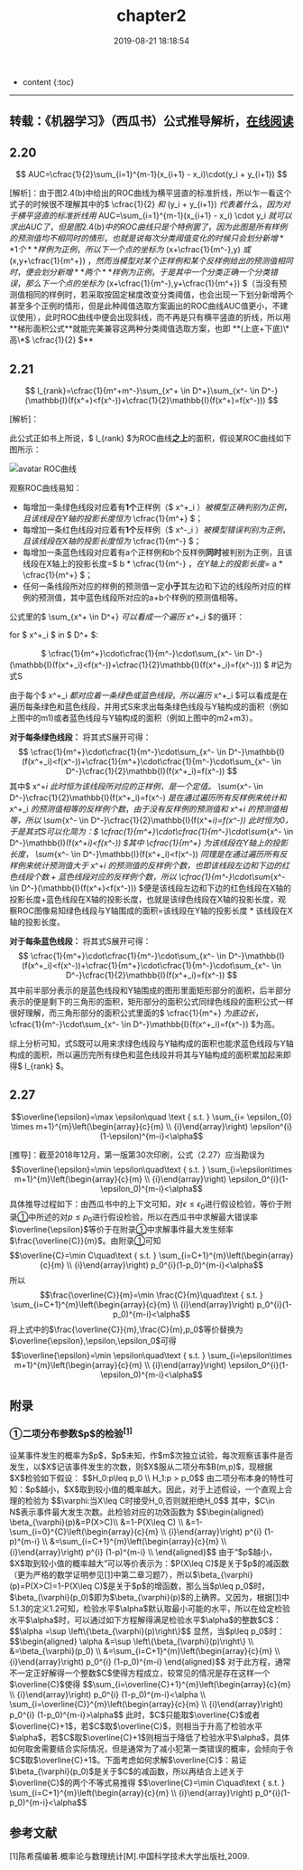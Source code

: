 ﻿---
layout: post
title:  "chapter2"
date:   2019-08-21 18:18:54
categories: 西瓜书公式解析
tags: 西瓜书公式解析 
---

* content
{:toc}
---
转载：《机器学习》（西瓜书）公式推导解析，[在线阅读](https://datawhalechina.github.io/pumpkin-book)
---
## 2.20

$$ AUC=\cfrac{1}{2}\sum_{i=1}^{m-1}(x_{i+1} - x_i)\cdot(y_i + y_{i+1}) $$

[解析]：由于图2.4(b)中给出的ROC曲线为横平竖直的标准折线，所以乍一看这个式子的时候很不理解其中的$ \cfrac{1}{2} $和$ (y_i + y_{i+1}) $代表着什么，因为对于横平竖直的标准折线用$ AUC=\sum_{i=1}^{m-1}(x_{i+1} - x_i) \cdot y_i $就可以求出AUC了，但是图2.4(b)中的ROC曲线只是个特例罢了，因为此图是所有样例的预测值均不相同时的情形，也就是说每次分类阈值变化的时候只会划分新增**1个**样例为正例，所以下一个点的坐标为$ (x+\cfrac{1}{m^-},y) $或$ (x,y+\cfrac{1}{m^+}) $，然而当模型对某个正样例和某个反样例给出的预测值相同时，便会划分新增**两个**样例为正例，于是其中一个分类正确一个分类错误，那么下一个点的坐标为$ (x+\cfrac{1}{m^-},y+\cfrac{1}{m^+}) $（当没有预测值相同的样例时，若采取按固定梯度改变分类阈值，也会出现一下划分新增两个甚至多个正例的情形，但是此种阈值选取方案画出的ROC曲线AUC值更小，不建议使用），此时ROC曲线中便会出现斜线，而不再是只有横平竖直的折线，所以用**梯形面积公式**就能完美兼容这两种分类阈值选取方案，也即 **(上底+下底)\*高\*$ \cfrac{1}{2} $**

## 2.21

$$ l_{rank}=\cfrac{1}{m^+m^-}\sum_{x^+ \in D^+}\sum_{x^- \in D^-}(\mathbb{I}(f(x^+)<f(x^-))+\cfrac{1}{2}\mathbb{I}(f(x^+)=f(x^-))) $$

[解析]：

此公式正如书上所说，$ l_{rank} $为ROC曲线**之上**的面积，假设某ROC曲线如下图所示：

![avatar ROC曲线](https://i.loli.net/2019/08/22/XKC395UqTYkzwJ1.png)

观察ROC曲线易知：

- 每增加一条绿色线段对应着有**1个**正样例（$ x^+_i $）被模型正确判别为正例，且该线段在Y轴的投影长度恒为$ \cfrac{1}{m^+} $；
- 每增加一条红色线段对应着有**1个**反样例（$ x^-_i $）被模型错误判别为正例，且该线段在X轴的投影长度恒为$ \cfrac{1}{m^-} $；
- 每增加一条蓝色线段对应着有a个正样例和b个反样例**同时**被判别为正例，且该线段在X轴上的投影长度=$ b * \cfrac{1}{m^-} $，在Y轴上的投影长度=$ a * \cfrac{1}{m^+} $；
- 任何一条线段所对应的样例的预测值一定**小于**其左边和下边的线段所对应的样例的预测值，其中蓝色线段所对应的a+b个样例的预测值相等。

公式里的$ \sum_{x^+ \in D^+} $可以看成一个遍历$ x^+_i $的循环：

for $ x^+_i $ in $ D^+ $:

　　　　$ \cfrac{1}{m^+}\cdot\cfrac{1}{m^-}\cdot\sum_{x^- \in D^-}(\mathbb{I}(f(x^+_i)<f(x^-))+\cfrac{1}{2}\mathbb{I}(f(x^+_i)=f(x^-))) $ #记为式S

由于每个$ x^+_i $都对应着一条绿色或蓝色线段，所以遍历$ x^+_i $可以看成是在遍历每条绿色和蓝色线段，并用式S来求出每条绿色线段与Y轴构成的面积（例如上图中的m1)或者蓝色线段与Y轴构成的面积（例如上图中的m2+m3）。

**对于每条绿色线段：** 将其式S展开可得：
$$ \cfrac{1}{m^+}\cdot\cfrac{1}{m^-}\cdot\sum_{x^- \in D^-}\mathbb{I}(f(x^+_i)<f(x^-))+\cfrac{1}{m^+}\cdot\cfrac{1}{m^-}\cdot\sum_{x^- \in D^-}\cfrac{1}{2}\mathbb{I}(f(x^+_i)=f(x^-)) $$其中$ x^+_i $此时恒为该线段所对应的正样例，是一个定值。$ \sum_{x^- \in D^-}\cfrac{1}{2}\mathbb{I}(f(x^+_i)=f(x^-) $是在通过遍历所有反样例来统计和$ x^+_i $的预测值相等的反样例个数，由于没有反样例的预测值和$ x^+_i $的预测值相等，所以$ \sum_{x^- \in D^-}\cfrac{1}{2}\mathbb{I}(f(x^+_i)=f(x^-)) $此时恒为0，于是其式S可以化简为：$$ \cfrac{1}{m^+}\cdot\cfrac{1}{m^-}\cdot\sum_{x^- \in D^-}\mathbb{I}(f(x^+_i)<f(x^-)) $$其中$ \cfrac{1}{m^+} $为该线段在Y轴上的投影长度，$ \sum_{x^- \in D^-}\mathbb{I}(f(x^+_i)<f(x^-)) $同理是在通过遍历所有反样例来统计预测值大于$ x^+_i $的预测值的反样例个数，也即该线段左边和下边的红色线段个数+蓝色线段对应的反样例个数，所以$ \cfrac{1}{m^-}\cdot\sum_{x^- \in D^-}(\mathbb{I}(f(x^+)<f(x^-))) $便是该线段左边和下边的红色线段在X轴的投影长度+蓝色线段在X轴的投影长度，也就是该绿色线段在X轴的投影长度，观察ROC图像易知绿色线段与Y轴围成的面积=该线段在Y轴的投影长度 * 该线段在X轴的投影长度。

**对于每条蓝色线段：** 将其式S展开可得：
$$ \cfrac{1}{m^+}\cdot\cfrac{1}{m^-}\cdot\sum_{x^- \in D^-}\mathbb{I}(f(x^+_i)<f(x^-))+\cfrac{1}{m^+}\cdot\cfrac{1}{m^-}\cdot\sum_{x^- \in D^-}\cfrac{1}{2}\mathbb{I}(f(x^+_i)=f(x^-)) $$
其中前半部分表示的是蓝色线段和Y轴围成的图形里面矩形部分的面积，后半部分表示的便是剩下的三角形的面积，矩形部分的面积公式同绿色线段的面积公式一样很好理解，而三角形部分的面积公式里面的$ \cfrac{1}{m^+} $为底边长，$ \cfrac{1}{m^-}\cdot\sum_{x^- \in D^-}\mathbb{I}(f(x^+_i)=f(x^-)) $为高。

综上分析可知，式S既可以用来求绿色线段与Y轴构成的面积也能求蓝色线段与Y轴构成的面积，所以遍历完所有绿色和蓝色线段并将其与Y轴构成的面积累加起来即得$ l_{rank} $。

## 2.27

$$\overline{\epsilon}=\max \epsilon\quad \text { s.t. } \sum_{i= \epsilon_{0} \times m+1}^{m}\left(\begin{array}{c}{m} \\ {i}\end{array}\right) \epsilon^{i}(1-\epsilon)^{m-i}<\alpha$$

[推导]：截至2018年12月，第一版第30次印刷，公式（2.27）应当勘误为
$$\overline{\epsilon}=\min \epsilon\quad\text { s.t. } \sum_{i=\epsilon\times m+1}^{m}\left(\begin{array}{c}{m} \\ {i}\end{array}\right) \epsilon_0^{i}(1-\epsilon_0)^{m-i}<\alpha$$
具体推导过程如下：由西瓜书中的上下文可知，对$\epsilon\leq\epsilon_0$进行假设检验，等价于附录<a href="#add1">①</a>中所述的对$p\leq p_0$进行假设检验，所以在西瓜书中求解最大错误率$\overline{\epsilon}$等价于在附录<a href="#add1">①</a>中求解事件最大发生频率$\frac{\overline{C}}{m}$。由附录<a href="#add1">①</a>可知
$$\overline{C}=\min C\quad\text { s.t. } \sum_{i=C+1}^{m}\left(\begin{array}{c}{m} \\ {i}\end{array}\right) p_0^{i}(1-p_0)^{m-i}<\alpha$$
所以
$$\frac{\overline{C}}{m}=\min \frac{C}{m}\quad\text { s.t. } \sum_{i=C+1}^{m}\left(\begin{array}{c}{m} \\ {i}\end{array}\right) p_0^{i}(1-p_0)^{m-i}<\alpha$$
将上式中的$\frac{\overline{C}}{m},\frac{C}{m},p_0$等价替换为$\overline{\epsilon},\epsilon,\epsilon_0$可得
$$\overline{\epsilon}=\min \epsilon\quad\text { s.t. } \sum_{i=\epsilon\times m+1}^{m}\left(\begin{array}{c}{m} \\ {i}\end{array}\right) \epsilon_0^{i}(1-\epsilon_0)^{m-i}<\alpha$$

## 附录
<h3 id="add1">①二项分布参数$p$的检验<sup><a href="#ref1">[1]</a></sup></h3>
设某事件发生的概率为$p$，$p$未知，作$m$次独立试验，每次观察该事件是否发生，以$X$记该事件发生的次数，则$X$服从二项分布$B(m,p)$，现根据$X$检验如下假设：
$$H_0:p\leq p_0 \\ H_1:p > p_0$$
由二项分布本身的特性可知：$p$越小，$X$取到较小值的概率越大。因此，对于上述假设，一个直观上合理的检验为
$$\varphi:当X\leq C时接受H_0,否则就拒绝H_0$$
其中，$C\in N$表示事件最大发生次数。此检验对应的功效函数为
$$\begin{aligned}
\beta_{\varphi}(p)&=P(X>C)\\
&=1-P(X\leq C) \\
&=1-\sum_{i=0}^{C}\left(\begin{array}{c}{m} \\ {i}\end{array}\right) p^{i} (1-p)^{m-i} \\
&=\sum_{i=C+1}^{m}\left(\begin{array}{c}{m} \\ {i}\end{array}\right) p^{i} (1-p)^{m-i} \\
\end{aligned}$$
由于“$p$越小，$X$取到较小值的概率越大”可以等价表示为：$P(X\leq C)$是关于$p$的减函数（更为严格的数学证明参见<a href="#ref1">[1]</a>中第二章习题7），所以$\beta_{\varphi}(p)=P(X>C)=1-P(X\leq C)$是关于$p$的增函数，那么当$p\leq p_0$时，$\beta_{\varphi}(p_0)$即为$\beta_{\varphi}(p)$的上确界。又因为，根据<a href="#ref1">[1]</a>中5.1.3的定义1.2可知，检验水平$\alpha$默认取最小可能的水平，所以在给定检验水平$\alpha$时，可以通过如下方程解得满足检验水平$\alpha$的整数$C$：
$$\alpha =\sup \left\{\beta_{\varphi}(p)\right\}$$
显然，当$p\leq p_0$时：
$$\begin{aligned}
\alpha &=\sup \left\{\beta_{\varphi}(p)\right\} \\
&=\beta_{\varphi}(p_0) \\
&=\sum_{i=C+1}^{m}\left(\begin{array}{c}{m} \\ {i}\end{array}\right) p_0^{i} (1-p_0)^{m-i}
\end{aligned}$$
对于此方程，通常不一定正好解得一个整数$C$使得方程成立，较常见的情况是存在这样一个$\overline{C}$使得
$$\sum_{i=\overline{C}+1}^{m}\left(\begin{array}{c}{m} \\ {i}\end{array}\right) p_0^{i} (1-p_0)^{m-i}<\alpha \\
\sum_{i=\overline{C}}^{m}\left(\begin{array}{c}{m} \\ {i}\end{array}\right) p_0^{i} (1-p_0)^{m-i}>\alpha$$
此时，$C$只能取$\overline{C}$或者$\overline{C}+1$，若$C$取$\overline{C}$，则相当于升高了检验水平$\alpha$，若$C$取$\overline{C}+1$则相当于降低了检验水平$\alpha$，具体如何取舍需要结合实际情况，但是通常为了减小犯第一类错误的概率，会倾向于令$C$取$\overline{C}+1$。下面考虑如何求解$\overline{C}$：易证$\beta_{\varphi}(p_0)$是关于$C$的减函数，所以再结合上述关于$\overline{C}$的两个不等式易推得
$$\overline{C}=\min C\quad\text { s.t. } \sum_{i=C+1}^{m}\left(\begin{array}{c}{m} \\ {i}\end{array}\right) p_0^{i}(1-p_0)^{m-i}<\alpha$$

## 参考文献
<span id="ref1">[1]陈希孺编著.概率论与数理统计[M].中国科学技术大学出版社,2009.</span>
